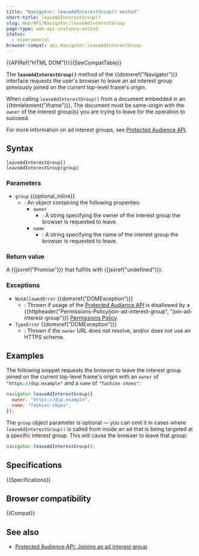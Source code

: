 ```yaml
---
title: "Navigator: leaveAdInterestGroup() method"
short-title: leaveAdInterestGroup()
slug: Web/API/Navigator/leaveAdInterestGroup
page-type: web-api-instance-method
status:
  - experimental
browser-compat: api.Navigator.leaveAdInterestGroup
---
```


{{APIRef("HTML DOM")}}{{SeeCompatTable}}

The **`leaveAdInterestGroup()`** method of the {{domxref("Navigator")}} interface requests the user's browser to leave an ad interest group previously joined on the current top-level frame's origin.

When calling `leaveAdInterestGroup()` from a document embedded in an {{htmlelement("iframe")}}, The document must be same-origin with the `owner` of the interest group(s) you are trying to leave for the operation to succeed.

For more information on ad interest groups, see [Protected Audience API](/en-US/docs/Web/API/Protected_Audience_API).

## Syntax

```js-nolint
leaveAdInterestGroup()
leaveAdInterestGroup(group)
```

### Parameters

- `group` {{optional_inline}}
  - : An object containing the following properties:
    - `owner`
      - : A string specifying the owner of the interest group the browser is requested to leave.
    - `name`
      - : A string specifying the name of the interest group the browser is requested to leave.

### Return value

A {{jsxref("Promise")}} that fulfills with {{jsxref("undefined")}}.

### Exceptions

- `NotAllowedError` {{domxref("DOMException")}}
  - : Thrown if usage of the [Protected Audience API](/en-US/docs/Web/API/Protected_Audience_API) is disallowed by a {{httpheader("Permissions-Policy/join-ad-interest-group", "join-ad-interest-group")}} [Permissions Policy](/en-US/docs/Web/HTTP/Permissions_Policy).
- `TypeError` {{domxref("DOMException")}}
  - : Thrown if the `owner` URL does not resolve, and/or does not use an HTTPS scheme.

## Examples

The following snippet requests the browser to leave the interest group joined on the current top-level frame's origin with an `owner` of `"https://dsp.example"` and a `name` of `"fashion shoes"`:

```js
navigator.leaveAdInterestGroup({
  owner: "https://dsp.example",
  name: "fashion shoes",
});
```

The `group` object parameter is optional — you can omit it in cases where `leaveAdInterestGroup()` is called from inside an ad that is being targeted at a specific interest group. This will cause the browser to leave that group:

```js
navigator.leaveAdInterestGroup();
```

## Specifications

{{Specifications}}

## Browser compatibility

{{Compat}}

## See also

- [Protected Audience API: Joining an ad interest group](/en-US/docs/Web/API/Protected_Audience_API/Join_ad_interest_group)
